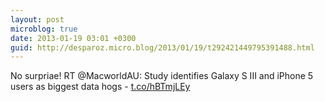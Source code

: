 ```yaml
---
layout: post
microblog: true
date: 2013-01-19 03:01 +0300
guid: http://desparoz.micro.blog/2013/01/19/t292421449795391488.html
---
```

No surpriae! RT @MacworldAU: Study identifies Galaxy S III and iPhone 5 users as biggest data hogs - [t.co/hBTmjLEy](http://t.co/hBTmjLEy)
